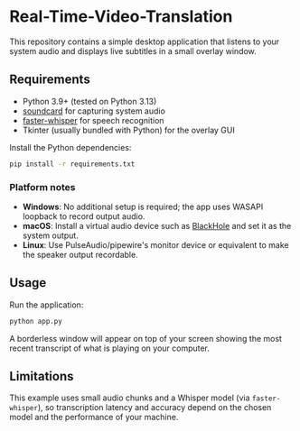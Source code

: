 # Real-Time-Video-Translation

This repository contains a simple desktop application that listens to your system audio and displays live subtitles in a small overlay window.

## Requirements

- Python 3.9+ (tested on Python 3.13)
- [soundcard](https://pypi.org/project/soundcard/) for capturing system audio
- [faster-whisper](https://pypi.org/project/faster-whisper/) for speech recognition
- Tkinter (usually bundled with Python) for the overlay GUI

Install the Python dependencies:

```bash
pip install -r requirements.txt
```

### Platform notes

- **Windows**: No additional setup is required; the app uses WASAPI loopback to record output audio.
- **macOS**: Install a virtual audio device such as [BlackHole](https://github.com/ExistentialAudio/BlackHole) and set it as the system output.
- **Linux**: Use PulseAudio/pipewire's monitor device or equivalent to make the speaker output recordable.

## Usage

Run the application:

```bash
python app.py
```

A borderless window will appear on top of your screen showing the most recent transcript of what is playing on your computer.

## Limitations

This example uses small audio chunks and a Whisper model (via `faster-whisper`), so transcription latency and accuracy depend on the chosen model and the performance of your machine.
